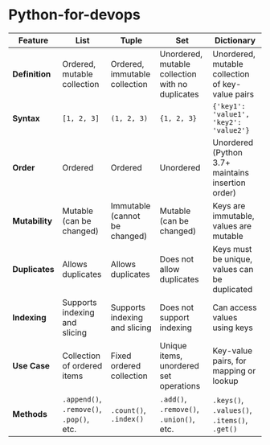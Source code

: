 # Python-for-devops

| Feature          | List                        | Tuple                      | Set                         | Dictionary                              |
|------------------|-----------------------------|-----------------------------|-----------------------------|-----------------------------------------|
| **Definition**    | Ordered, mutable collection | Ordered, immutable collection | Unordered, mutable collection with no duplicates | Unordered, mutable collection of key-value pairs |
| **Syntax**        | `[1, 2, 3]`                | `(1, 2, 3)`                 | `{1, 2, 3}`                 | `{'key1': 'value1', 'key2': 'value2'}`  |
| **Order**         | Ordered                     | Ordered                     | Unordered                   | Unordered (Python 3.7+ maintains insertion order) |
| **Mutability**    | Mutable (can be changed)    | Immutable (cannot be changed) | Mutable (can be changed)    | Keys are immutable, values are mutable  |
| **Duplicates**    | Allows duplicates           | Allows duplicates           | Does not allow duplicates   | Keys must be unique, values can be duplicated |
| **Indexing**      | Supports indexing and slicing | Supports indexing and slicing | Does not support indexing   | Can access values using keys            |
| **Use Case**      | Collection of ordered items | Fixed ordered collection    | Unique items, unordered set operations | Key-value pairs, for mapping or lookup  |
| **Methods**       | `.append()`, `.remove()`, `.pop()`, etc. | `.count()`, `.index()`     | `.add()`, `.remove()`, `.union()`, etc. | `.keys()`, `.values()`, `.items()`, `.get()` |

